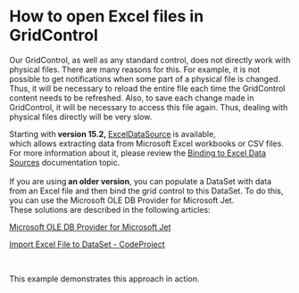 # How to open Excel files in GridControl


<p>Our GridControl, as well as any standard control, does not directly work with physical files. There are many reasons for this. For example, it is not possible to get notifications when some part of a physical file is changed. Thus, it will be necessary to reload the entire file each time the GridControl content needs to be refreshed. Also, to save each change made in GridControl, it will be necessary to access this file again. Thus, dealing with physical files directly will be very slow.</p>
<p>Starting with<strong> version 15.2, </strong><a href="https://documentation.devexpress.com/#CoreLibraries/clsDevExpressDataAccessExcelExcelDataSourcetopic">ExcelDataSource</a><strong> </strong>is available, which allows extracting data from Microsoft Excel workbooks or CSV files. For more information about it, please review the <a href="https://documentation.devexpress.com/WindowsForms/115529/Common-Features/Data-Binding/Binding-to-Excel-Data-Sources">Binding to Excel Data Sources</a> documentation topic.<br><br>If you are using<strong> an older version</strong>, you can populate a DataSet with data from an Excel file and then bind the grid control to this DataSet. To do this, you can use the Microsoft OLE DB Provider for Microsoft Jet. <br>These solutions are described in the following articles:</p>
<p><a href="http://msdn.microsoft.com/en-us/library/windows/desktop/ms681754(v=vs.85).aspx">Microsoft OLE DB Provider for Microsoft Jet</a></p>
<p><a href="http://www.codeproject.com/Articles/32370/Import-Excel-File-to-DataSet">Import Excel File to DataSet - CodeProject</a></p>
<p> </p>
<p>This example demonstrates this approach in action.</p>

<br/>


